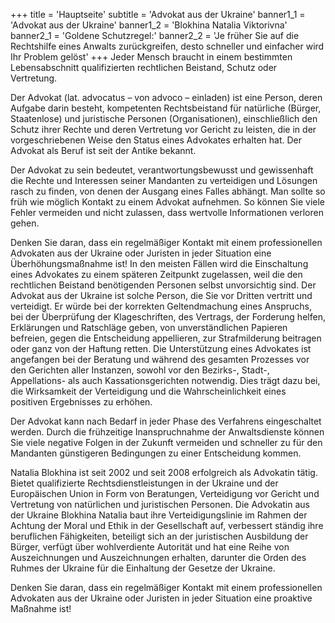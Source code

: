 +++
title = 'Hauptseite'
subtitle = 'Advokat aus der Ukraine'
banner1_1 = 'Advokat aus der Ukraine'
banner1_2 = 'Blokhina Natalia Viktorivna'
banner2_1 = 'Goldene Schutzregel:'
banner2_2 = 'Je früher Sie auf die Rechtshilfe eines Anwalts zurückgreifen, desto schneller und einfacher wird Ihr Problem gelöst'
+++
Jeder Mensch braucht in einem bestimmten Lebensabschnitt qualifizierten rechtlichen Beistand, Schutz oder Vertretung.

Der Advokat (lat. advocatus – von advoco – einladen) ist eine Person, deren Aufgabe darin besteht, kompetenten Rechtsbeistand für natürliche (Bürger, Staatenlose) und juristische Personen (Organisationen), einschließlich den Schutz ihrer Rechte und deren Vertretung vor Gericht zu leisten, die in der vorgeschriebenen Weise den Status eines Advokates erhalten hat. Der Advokat als Beruf ist seit der Antike bekannt.

Der Advokat zu sein bedeutet, verantwortungsbewusst und gewissenhaft die Rechte und Interessen seiner Mandanten zu verteidigen und Lösungen rasch zu finden, von denen der Ausgang eines Falles abhängt. Man sollte so früh wie möglich Kontakt zu einem Advokat aufnehmen. So können Sie viele Fehler vermeiden und nicht zulassen, dass wertvolle Informationen verloren gehen.

Denken Sie daran, dass ein regelmäßiger Kontakt mit einem professionellen Advokaten aus der Ukraine oder Juristen in jeder Situation eine Überhöhungsmaßnahme ist! In den meisten Fällen wird die Einschaltung eines Advokates zu einem späteren Zeitpunkt zugelassen, weil die den rechtlichen Beistand benötigenden Personen selbst unvorsichtig sind. Der Advokat aus der Ukraine ist solche Person, die Sie vor Dritten vertritt und verteidigt. Er würde bei der korrekten Geltendmachung eines Anspruchs, bei der Überprüfung der Klageschriften, des Vertrags, der Forderung helfen, Erklärungen und Ratschläge geben, von unverständlichen Papieren befreien, gegen die Entscheidung appellieren, zur Strafmilderung beitragen oder ganz von der Haftung retten. Die Unterstützung eines Advokates ist angefangen bei der Beratung und während des gesamten Prozesses vor den Gerichten aller Instanzen, sowohl vor den Bezirks-, Stadt-, Appellations- als auch Kassationsgerichten notwendig. Dies trägt dazu bei, die Wirksamkeit der Verteidigung und die Wahrscheinlichkeit eines positiven Ergebnisses zu erhöhen.

Der Advokat kann nach Bedarf in jeder Phase des Verfahrens eingeschaltet werden. Durch die frühzeitige Inanspruchnahme der Anwaltsdienste können Sie viele negative Folgen in der Zukunft vermeiden und schneller zu für den Mandanten günstigeren Bedingungen zu einer Entscheidung kommen.

Natalia Blokhina ist seit 2002 und seit 2008 erfolgreich als Advokatin tätig. Bietet qualifizierte Rechtsdienstleistungen in der Ukraine und der Europäischen Union in Form von Beratungen, Verteidigung vor Gericht und Vertretung von natürlichen und juristischen Personen.
Die Advokatin aus der Ukraine Blokhina Natalia baut ihre Verteidigungslinie im Rahmen der Achtung der Moral und Ethik in der Gesellschaft auf, verbessert ständig ihre beruflichen Fähigkeiten, beteiligt sich an der juristischen Ausbildung der Bürger, verfügt über wohlverdiente Autorität und hat eine Reihe von Auszeichnungen und Auszeichnungen erhalten, darunter die Orden des Ruhmes der Ukraine für die Einhaltung der Gesetze der Ukraine.

Denken Sie daran, dass ein regelmäßiger Kontakt mit einem professionellen Advokaten aus der Ukraine oder Juristen in jeder Situation eine proaktive Maßnahme ist!
